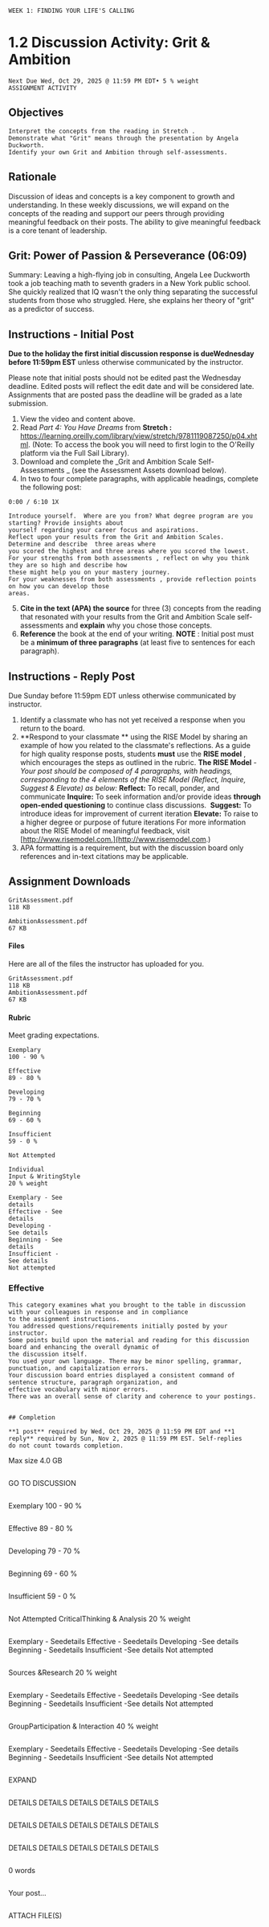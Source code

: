 
```
WEEK 1: FINDING YOUR LIFE'S CALLING
```
# 1.2 Discussion Activity: Grit & Ambition

```
Next Due Wed, Oct 29, 2025 @ 11:59 PM EDT• 5 % weight
ASSIGNMENT ACTIVITY
```
## Objectives

```
Interpret the concepts from the reading in Stretch . 
Demonstrate what "Grit" means through the presentation by Angela Duckworth.
Identify your own Grit and Ambition through self-assessments.
```
## Rationale

Discussion of ideas and concepts is a key component to growth and understanding. In these weekly discussions,
we will expand on the concepts of the reading and support our peers through providing meaningful feedback on
their posts. The ability to give meaningful feedback is a core tenant of leadership. 


## Grit: Power of Passion & Perseverance (06:09)

Summary: Leaving a high-flying job in consulting, Angela Lee Duckworth took a job teaching math to seventh
graders in a New York public school. She quickly realized that IQ wasn't the only thing separating the successful
students from those who struggled. Here, she explains her theory of "grit" as a predictor of success.

## Instructions - Initial Post

**Due to the holiday the first initial discussion response is dueWednesday before 11:59pm EST** unless
otherwise communicated by the instructor.

Please note that initial posts should not be edited past the Wednesday deadline. Edited posts will reflect the
edit date and will be considered late. Assignments that are posted pass the deadline will be graded as a late
submission.

1. View the video and content above. 
2. Read _Part 4: You Have Dreams_ from **Stretch :**
    https://learning.oreilly.com/library/view/stretch/9781119087250/p04.xhtml. (Note: To access the book you will
need to first login to the O'Reilly platform via the Full Sail Library). 
3. Download and complete the _Grit and Ambition Scale Self-Assessments _ (see the Assessment Assets download
    below).
4. In two to four complete paragraphs, with applicable headings, complete the following post:

```
0:00 / 6:10 1X
```

```
Introduce yourself.  Where are you from? What degree program are you starting? Provide insights about
yourself regarding your career focus and aspirations.
Reflect upon your results from the Grit and Ambition Scales.  Determine and describe  three areas where
you scored the highest and three areas where you scored the lowest. 
For your strengths from both assessments , reflect on why you think they are so high and describe how
these might help you on your mastery journey. 
For your weaknesses from both assessments , provide reflection points on how you can develop those
areas. 
```
5. **Cite in the text (APA) the source** for three (3) concepts from the reading that resonated with your results
    from the Grit and Ambition Scale self-assessments and **explain** why you chose those concepts.
6. **Reference** the book at the end of your writing.
    **NOTE** : Initial post must be a **minimum of three paragraphs** (at least five to sentences for each paragraph).

## Instructions - Reply Post

Due Sunday before 11:59pm EDT unless otherwise communicated by instructor.

1. Identify a classmate who has not yet received a response when you return to the board.
2. **Respond to your classmate ** using the RISE Model by sharing an example of how you related to the
    classmate's reflections.
       As a guide for high quality response posts, students **must** use the **RISE model** , which encourages the steps
       as outlined in the rubric.
       **The RISE Model** - _Your post should be composed of 4 paragraphs, with headings, corresponding to the 4_
       _elements of the RISE Model (Reflect, Inquire, Suggest & Elevate) as below:_
          **Reflect:** To recall, ponder, and communicate
          **Inquire:** To seek information and/or provide ideas **through open-ended questioning** to continue class
          discussions. 
          **Suggest:** To introduce ideas for improvement of current iteration
          **Elevate:** To raise to a higher degree or purpose of future iterations
       For more information about the RISE Model of meaningful feedback, visit [http://www.risemodel.com.](http://www.risemodel.com.)
3. APA formatting is a requirement, but with the discussion board only references and in-text citations may be
    applicable.

## Assignment Downloads

```
GritAssessment.pdf
118 KB
```

```
AmbitionAssessment.pdf
67 KB
```
#### Files

Here are all of the files the instructor has uploaded for you.

```
GritAssessment.pdf
118 KB
AmbitionAssessment.pdf
67 KB
```
#### Rubric

Meet grading expectations.

```
Exemplary
100 - 90 %
```
```
Effective
89 - 80 %
```
```
Developing
79 - 70 %
```
```
Beginning
69 - 60 %
```
```
Insufficient
59 - 0 %
```
```
Not Attempted
```
```
Individual
Input & WritingStyle
20 % weight
```
```
Exemplary - See
details
Effective - See
details
Developing -
See details
Beginning - See
details
Insufficient -
See details
Not attempted
```
### Effective

```
This category examines what you brought to the table in discussion with your colleagues in response and in compliance
to the assignment instructions.
You addressed questions/requirements initially posted by your instructor.
Some points build upon the material and reading for this discussion board and enhancing the overall dynamic of
the discussion itself.
You used your own language. There may be minor spelling, grammar, punctuation, and capitalization errors.
Your discussion board entries displayed a consistent command of sentence structure, paragraph organization, and
effective vocabulary with minor errors.
There was an overall sense of clarity and coherence to your postings.
```


```

## Completion

**1 post** required by Wed, Oct 29, 2025 @ 11:59 PM EDT and **1 reply** required by Sun, Nov 2, 2025 @ 11:59 PM EST. Self-replies
do not count towards completion.

```
Max size 4.0 GB
```
```
GO TO DISCUSSION
```
```
Exemplary
100 - 90 %
```
```
Effective
89 - 80 %
```
```
Developing
79 - 70 %
```
```
Beginning
69 - 60 %
```
```
Insufficient
59 - 0 %
```
```
Not Attempted
CriticalThinking &
Analysis
20 % weight
```
```
Exemplary - Seedetails Effective - Seedetails Developing -See details Beginning - Seedetails Insufficient -See details Not attempted
```
```
Sources &Research
20 % weight
```
```
Exemplary - Seedetails Effective - Seedetails Developing -See details Beginning - Seedetails Insufficient -See details Not attempted
```
```
GroupParticipation &
Interaction
40 % weight
```
```
Exemplary - Seedetails Effective - Seedetails Developing -See details Beginning - Seedetails Insufficient -See details Not attempted
```
```
EXPAND
```
```
DETAILS DETAILS DETAILS DETAILS DETAILS
```
```
DETAILS DETAILS DETAILS DETAILS DETAILS
```
```
DETAILS DETAILS DETAILS DETAILS DETAILS
```
```
0 words
```
```
Your post...
```
```
ATTACH FILE(S)
```






